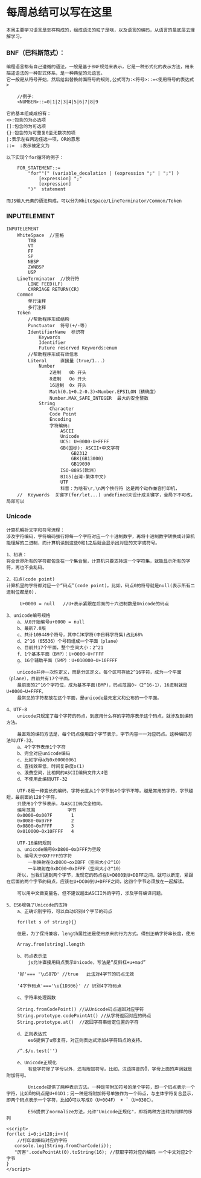 # 每周总结可以写在这里

	本周主要学习语言是怎样构成的，组成语法的粒子是啥，以及语言的编码，从语言的最底层去理解学习。
	
### BNF（巴科斯范式）：
	编程语言都有自己遵循的语法，一般是基于BNF规范来表示，它是一种形式化的表示方法，用来描述语法的一种形式体系，是一种典型的元语言。
	它一般是从符号开始，然后给出替换前面符号的规则,公式可为:<符号>::=<使用符号的表达式>
```
	//例子:
	<NUMBER>::=0|1|2|3|4|5|6|7|8|9
```
	它的基本组成成份有：
	<>:包含的为必选项
	[]:包含的为可选项
	{}:包含的为可重复0至无数次的项
	|:表示左右两边任选一项，OR的意思
	::=  :表示被定义为
	
	以下实现个for循环的例子：
```
	FOR_STATEMENT::=
		"for""(" (variable_decalation | (expression ";" | ";") )
			[expression] ";"
			[expression]
		")"  statement
```
	
	
	而JS输入元素的语法构成，可以分为WhiteSpace/LineTerminator/Common/Token

### INPUTELEMENT
```
INPUTELEMENT
	WhiteSpace  //空格
		TAB
		VT
		FF
		SP
		NBSP
		ZWNBSP
		USP
	LineTerminator  //换行符
		LINE FEED(LF)
		CARRIAGE RETURN(CR)
	Common
		单行注释
		多行注释
	Token
		//帮助程序形成结构
		Punctuator  符号(+/-等)  
		IdentifierName  标识符
			Keywords
			Identifier
			Future reserved Keywords:enum
		//帮助程序形成有效信息
		Literal     直接量（true/1...）
			Number
				2进制   0b 开头
				8进制   Oo 开头
				16进制  0x 开头
				Math(0.1+0.2-0.3)<Number.EPSILON（精确度）
				Number.MAX_SAFE_INTEGER  最大的安全整数
			String
				Character
				Code Point
				Encoding
				字符编码:
					ASCII
					Unicode
					UCS: U+0000-U+FFFF
					GB(国标): ASCII+中文字符
						GB2312
						GBK(GB13000)
						GB19030
					ISO-8895(欧洲)
					BIG5(台湾-繁体中文)
					UTF
					科普：为啥有\r,\n两个换行符 这是两个动作兼容打印机，
	//	Keywords  关键字(for/let...) undefined未设计成关键字，全局下不可改，局部可以
```	
### Unicode
	
	计算机解析文字和符号流程：
	涉及字符编码，字符编码强行将每一个字符对应一个十进制数字，再将十进制数字转换成计算机能理解的二进制，而计算机读到这些0和1之后就会显示出对应的文字或符号。
	
	1、初衷：
	将全世界所有的字符都包含在一个集合里，计算机只要支持这一个字符集，就能显示所有的字符，再也不会乱码。
	
	2、码点(code point)
	计算机里的字符都对应一个“码点”(code point)。比如，码点0的符号就是null(表示所有二进制位都是0).
```
	 U+0000 = null   //U+表示紧跟在后面的十六进制数是Unicode的码点
```
	
	3、unicode编号规格
		a、从0开始编号u+0000 = null
		b、最新7.0版
		c、共计109449个符号，其中CJK字符(中日韩字符集)占比68%
		d、2^16（65536）个号码组成一个平面（plane）
		e、目前共17个平面，整个空间大小：2^21
		f、1个基本平面（BMP）：U+0000~U+FFFF
		g、16个辅助平面（SMP）：U+010000~U+10FFFF
		
		unicode并非一次性定义，而是分区定义。每个区可存放2^16字符，成为一个平面（plane），目前共有17个平面。
		最前面的2^16个字符位，成为基本平面(BMP)，码点范围0~（2^16-1），16进制就是U+0000~U+FFFF。
		最常见的字符都放在这个平面，是unicode最先定义和公布的一个平面。
	
	4、UTF-8
		unicode只规定了每个字符的码点，到底用什么样的字符序表示这个码点，就涉及到编码方法。
		
		最直观的编码方法是，每个码点使用四个字节表示，字节内容一一对应码点。这种编码方法叫UTF-32。
		a、4个字节表示1个字符
		b、完全对应unicode编码
		c、比如字母a为0x00000061
		d、查找效率低，时间复杂度o(1)
		e、浪费空间，比相同的ASCII编码文件大4倍
		d、不使用此编码UTF-32
		
		UTF-8是一种变长的编码，字符长度从1个字节到4个字节不等。越是常用的字符，字节越短，最前面的128个字符，
		只使用1个字节表示，与ASCII码完全相同。
		编号范围            字节
		0x0000~0x007F       1
		0x0080~0x07FF  		2
		0x0800~0xFFFF       3
		0x010000~0x10FFFF   4
		
		UTF-16编码规则
		a、unicode编号0xD800~0xDFFF为空段
		b、编号大于0XFFFF的字符
			一半映射在0xD800~oxDBFF（空间大小2^10）
			一半映射在0xDC00~0xDFFF（空间大小2^10）
		所以，当我们遇到两个字节，发现它的码点在U+D800到U+DBFF之间，就可以断定，紧跟在后面的两个字节的码点，应该在U+DC00到U+DFFF之间，这四个字节必须放在一起解读。
		
		可以用中文做变量名，但不建议超出ASCII外的字符，涉及字符编译问题。
	
	5、ES6增强了Unicode的支持
		a、正确识别字符，可以自动识别4个字节的码点
```
	for(let s of string){}
```
		但是，为了保持兼容，length属性还是使用原来的行为方式。得到正确字符串长度，使用
```
	Array.from(string).length
```
		b、码点表示法
			js允许直接用码点表示Unicode，写法是“反斜杠+u+mad”
```
	'好'=== '\u587D' //true   此法对4字节的码点无效
	
	'4字节码点'==='\u{1D306}' // 识别4字符码点
```
		
		c、字符串处理函数
```
	String.fromCodePoint() //从Unicode码点返回对应字符
	String.prototype.codePointAt() //从字符返回对应的码点
	String.prototype.at()  //返回字符串给定位置的字符
```
		d、正则表达式
			es6提供了u修复符，对正则表达式添加4字符码点的支持。
```
	/^.$/u.test('')
```
		e、Unicode正规化
			有些字符除了字母以外，还有附加符号。比如，汉语拼音的Ǒ，字母上面的声调就是附加符号。
			
			Unicode提供了两种表示方法。一种是带附加符号的单个字符，即一个码点表示一个字符，比如Ǒ的码点是U+01D1；另一种是将附加符号单独作为一个码点，与主体字符复合显示，即两个码点表示一个字符，比如Ǒ可以写成O（U+004F） + ˇ（U+030C）。
	
			ES6提供了normalize方法，允许"Unicode正规化"，即将两种方法转为同样的序列

```
<script>
for(let i=0;i<128;i++){
	//打印出编码对应的字符
   console.log(String.fromCharCode(i));
   "厉害".codePointAt(0).toString(16); //获取字符对应的编码 一个中文对应2个字节
}
</script>
```








